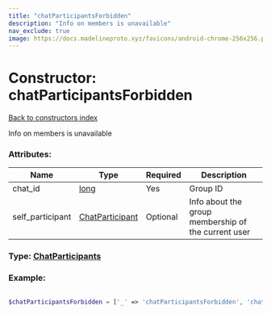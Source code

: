 ```yaml
---
title: "chatParticipantsForbidden"
description: "Info on members is unavailable"
nav_exclude: true
image: https://docs.madelineproto.xyz/favicons/android-chrome-256x256.png
---
```

# Constructor: chatParticipantsForbidden  
[Back to constructors index](/API_docs/constructors/index.html)



Info on members is unavailable

### Attributes:

| Name     |    Type       | Required | Description |
|----------|---------------|----------|-------------|
|chat\_id|[long](/API_docs/types/long.html) | Yes|Group ID|
|self\_participant|[ChatParticipant](/API_docs/types/ChatParticipant.html) | Optional|Info about the group membership of the current user|



### Type: [ChatParticipants](/API_docs/types/ChatParticipants.html)


### Example:

```php

$chatParticipantsForbidden = ['_' => 'chatParticipantsForbidden', 'chat_id' => long, 'self_participant' => ChatParticipant];
```  
